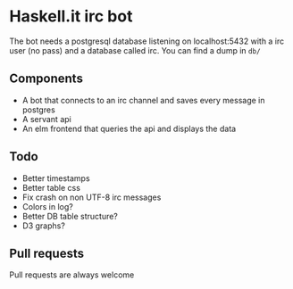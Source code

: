 # Haskell.it irc bot

The bot needs a postgresql database listening on localhost:5432 with a irc user (no pass) and
a database called irc. You can find a dump in `db/`

## Components

- A bot that connects to an irc channel and saves every message in postgres
- A servant api
- An elm frontend that queries the api and displays the data

## Todo

- Better timestamps
- Better table css
- Fix crash on non UTF-8 irc messages
- Colors in log?
- Better DB table structure?
- D3 graphs?

## Pull requests

Pull requests are always welcome
